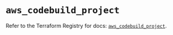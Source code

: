 # `aws_codebuild_project`

Refer to the Terraform Registry for docs: [`aws_codebuild_project`](https://registry.terraform.io/providers/hashicorp/aws/5.63.0/docs/resources/codebuild_project).
